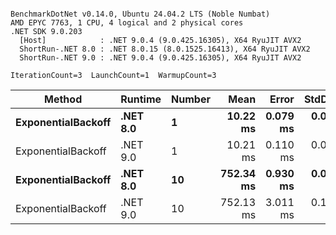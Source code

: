 ```

BenchmarkDotNet v0.14.0, Ubuntu 24.04.2 LTS (Noble Numbat)
AMD EPYC 7763, 1 CPU, 4 logical and 2 physical cores
.NET SDK 9.0.203
  [Host]            : .NET 9.0.4 (9.0.425.16305), X64 RyuJIT AVX2
  ShortRun-.NET 8.0 : .NET 8.0.15 (8.0.1525.16413), X64 RyuJIT AVX2
  ShortRun-.NET 9.0 : .NET 9.0.4 (9.0.425.16305), X64 RyuJIT AVX2

IterationCount=3  LaunchCount=1  WarmupCount=3  

```
| Method             | Runtime  | Number | Mean      | Error    | StdDev   | Min       | Max       | Allocated |
|------------------- |--------- |------- |----------:|---------:|---------:|----------:|----------:|----------:|
| **ExponentialBackoff** | **.NET 8.0** | **1**      |  **10.22 ms** | **0.079 ms** | **0.004 ms** |  **10.21 ms** |  **10.22 ms** |     **520 B** |
| ExponentialBackoff | .NET 9.0 | 1      |  10.21 ms | 0.110 ms | 0.006 ms |  10.21 ms |  10.22 ms |     520 B |
| **ExponentialBackoff** | **.NET 8.0** | **10**     | **752.34 ms** | **0.930 ms** | **0.051 ms** | **752.30 ms** | **752.39 ms** |    **4120 B** |
| ExponentialBackoff | .NET 9.0 | 10     | 752.13 ms | 3.011 ms | 0.165 ms | 751.97 ms | 752.30 ms |    4120 B |
